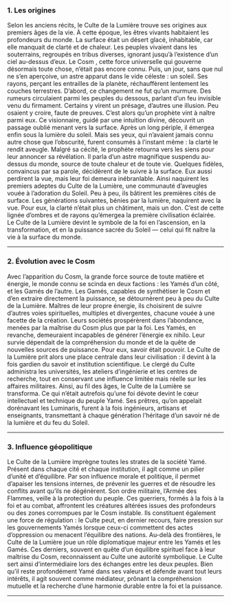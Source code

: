 ### 1. Les origines


Selon les anciens récits, le Culte de la Lumière trouve ses origines aux premiers âges de la vie. À cette époque, les êtres vivants habitaient les profondeurs du monde. La surface était un désert glacé, inhabitable, car elle manquait de clarté et de chaleur. Les peuples vivaient dans les souterrains, regroupés en tribus diverses, ignorant jusqu’à l’existence d’un ciel au-dessus d’eux. Le Cosm , cette force universelle qui gouverne désormais toute chose, n’était pas encore connu.
Puis, un jour, sans que nul ne s’en aperçoive, un astre apparut dans le vide céleste : un soleil. Ses rayons, perçant les entrailles de la planète, réchauffèrent lentement les couches terrestres. D’abord, ce changement ne fut qu’un murmure. Des rumeurs circulaient parmi les peuples du dessous, parlant d’un feu invisible venu du firmament. Certains y virent un présage, d’autres une illusion. Peu osaient y croire, faute de preuves.
C’est alors qu’un prophète vint à naître parmi eux. Ce visionnaire, guidé par une intuition divine, découvrit un passage oublié menant vers la surface. Après un long périple, il émergea enfin sous la lumière du soleil. Mais ses yeux, qui n’avaient jamais connu autre chose que l’obscurité, furent consumés à l’instant même : la clarté le rendit aveugle.
Malgré sa cécité, le prophète retourna vers les siens pour leur annoncer sa révélation. Il parla d’un astre magnifique suspendu au-dessus du monde, source de toute chaleur et de toute vie. Quelques fidèles, convaincus par sa parole, décidèrent de le suivre à la surface. Eux aussi perdirent la vue, mais leur foi demeura inébranlable.
Ainsi naquirent les premiers adeptes du Culte de la Lumière, une communauté d’aveugles vouée à l’adoration du Soleil. Peu à peu, ils bâtirent les premières cités de surface. Les générations suivantes, bénies par la lumière, naquirent avec la vue. Pour eux, la clarté n’était plus un châtiment, mais un don.
C’est de cette lignée d’ombres et de rayons qu’émergea la première civilisation éclairée. Le Culte de la Lumière devint le symbole de la foi en l’ascension, en la transformation, et en la puissance sacrée du Soleil — celui qui fit naître la vie à la surface du monde.

---

### 2. Évolution avec le Cosm

Avec l’apparition du Cosm, la grande force source de toute matière et énergie, le monde connu se scinda en deux factions : les Yamés d’un côté, et les Gamés de l’autre.
Les Gamés, capables de synthétiser le Cosm et d’en extraire directement la puissance, se détournèrent peu à peu du Culte de la Lumière. Maîtres de leur propre énergie, ils choisirent de suivre d’autres voies spirituelles, multiples et divergentes, chacune vouée à une facette de la création. Leurs sociétés prospérèrent dans l’abondance, menées par la maîtrise du Cosm plus que par la foi.
Les Yamés, en revanche, demeuraient incapables de générer l’énergie ex nihilo. Leur survie dépendait de la compréhension du monde et de la quête de nouvelles sources de puissance. Pour eux, savoir était pouvoir. Le Culte de la Lumière prit alors une place centrale dans leur civilisation : il devint à la fois gardien du savoir et institution scientifique. Le clergé du Culte administra les universités, les ateliers d’ingénierie et les centres de recherche, tout en conservant une influence limitée mais réelle sur les affaires militaires.
Ainsi, au fil des âges, le Culte de la Lumière se transforma. Ce qui n’était autrefois qu’une foi dévote devint le cœur intellectuel et technique du peuple Yamé. Ses prêtres, qu’on appelait dorénavant les Luminaris, furent à la fois ingénieurs, artisans et enseignants, transmettant à chaque génération l’héritage d’un savoir né de la lumière et du feu du Soleil.

---

### 3. Influence géopolitique 

Le Culte de la Lumière imprègne toutes les strates de la société Yamé. Présent dans chaque cité et chaque institution, il agit comme un pilier d’unité et d’équilibre. Par son influence morale et politique, il permet d’apaiser les tensions internes, de prévenir les guerres et de résoudre les conflits avant qu’ils ne dégénèrent.
Son ordre militaire, l’Armée des Flammes, veille à la protection du peuple. Ces guerriers, formés à la fois à la foi et au combat, affrontent les créatures altérées issues des profondeurs ou des zones corrompues par le Cosm instable. Ils constituent également une force de régulation : le Culte peut, en dernier recours, faire pression sur les gouvernements Yamés lorsque ceux-ci commettent des actes d’oppression ou menacent l’équilibre des nations.
Au-delà des frontières, le Culte de la Lumière joue un rôle diplomatique majeur entre les Yamés et les Gamés. Ces derniers, souvent en quête d’un équilibre spirituel face à leur maîtrise du Cosm, reconnaissent au Culte une autorité symbolique. Le Culte sert ainsi d’intermédiaire lors des échanges entre les deux peuples. Bien qu’il reste profondément Yamé dans ses valeurs et défende avant tout leurs intérêts, il agit souvent comme médiateur, prônant la compréhension mutuelle et la recherche d’une harmonie durable entre la foi et la puissance.

---
